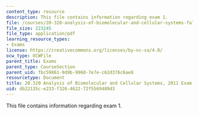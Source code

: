 ```yaml
---
content_type: resource
description: This file contains information regarding exam 1.
file: /courses/20-320-analysis-of-biomolecular-and-cellular-systems-fall-2012/db22135ce233f326462272f5569489d3_MIT20_320F12_2011Exam_1.pdf
file_size: 223245
file_type: application/pdf
learning_resource_types:
- Exams
license: https://creativecommons.org/licenses/by-nc-sa/4.0/
ocw_type: OCWFile
parent_title: Exams
parent_type: CourseSection
parent_uid: fbc59861-9d9b-9960-7e7e-c62d376c6ae8
resourcetype: Document
title: 20.320 Analysis of Biomolecular and Cellular Systems, 2011 Exam 1
uid: db22135c-e233-f326-4622-72f5569489d3
---
```

This file contains information regarding exam 1.